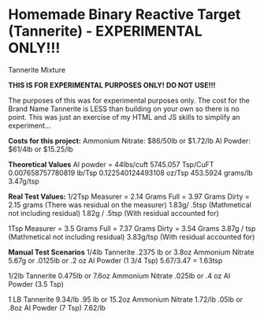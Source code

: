 # Homemade Binary Reactive Target (Tannerite) - EXPERIMENTAL ONLY!!!
Tannerite Mixture

**THIS IS FOR EXPERIMENTAL PURPOSES ONLY! DO NOT USE!!!**

The purposes of this was for experimental purposes only. The cost for the Brand Name Tannerite is LESS than building on your own so there is no point. This was just an exercise of my HTML and JS skills to simplify an experiment...

**Costs for this project:**
Ammonium Nitrate: $86/50lb or $1.72/lb
Al Powder: $61/4lb or $15.25/lb

**Theoretical Values**
Al powder = 44lbs/cuft
5745.057 Tsp/CuFT
0.007658757780819 lb/Tsp
0.122540124493108 oz/Tsp
453.5924 grams/lb
3.47g/tsp

**Real Test Values:**
1/2Tsp Measurer = 2.14 Grams
Full = 3.97 Grams
Dirty = 2.15 grams (There was residual on the measurer)
1.83g/ .5tsp (Mathmetical not including residual)
1.82g / .5tsp (With residual accounted for)

1Tsp Measurer = 3.5 Grams
Full = 7.37 Grams
Dirty = 3.54 Grams
3.87g / tsp (Mathmetical not including residual)
3.83g/tsp (With residual accounted for)

**Manual Test Scenarios**
1/4lb Tannerite
.2375 lb or 3.8oz Ammonium Nitrate
5.67g or .0125lb or .2 oz Al Powder (1 3/4 Tsp)
5.67/3.47 = 1.63tsp

1/2lb Tannerite
0.475lb or 7.6oz Ammonium Nitrate
.025lb or .4 oz Al Powder (3.5 Tsp)

1 LB Tannerite 9.34/lb
.95 lb or 15.2oz Ammonium Nitrate 1.72/lb
.05lb or .8oz Al Powder (7 Tsp) 7.62/lb
